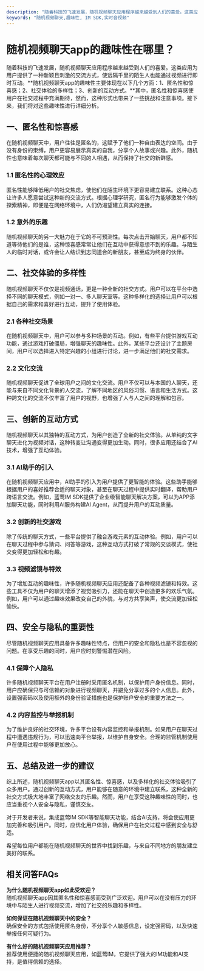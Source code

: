 ```yaml
---
description: "随着科技的飞速发展，随机视频聊天应用程序越来越受到人们的喜爱。这类应用为用户提供了一种新颖且刺激的交流方式，使远隔千里的陌生人也能通过视频进行即时互动。**随机视频聊天app的趣味性主要体现在以下几个方面：1、匿名性和惊喜感；2、社交体验的多样性；3、创新的互动方式。**其中，匿名性和惊喜感使用户在社交过程中充满期待，然而，这种形式也带来了一些挑战和注意事项。接下来，我们将对这些趣味性进行详细分析。"
keywords: "随机视频聊天,趣味性, IM SDK,实时音视频"
---
```

# 随机视频聊天app的趣味性在哪里？

随着科技的飞速发展，随机视频聊天应用程序越来越受到人们的喜爱。这类应用为用户提供了一种新颖且刺激的交流方式，使远隔千里的陌生人也能通过视频进行即时互动。**随机视频聊天app的趣味性主要体现在以下几个方面：1、匿名性和惊喜感；2、社交体验的多样性；3、创新的互动方式。**其中，匿名性和惊喜感使用户在社交过程中充满期待，然而，这种形式也带来了一些挑战和注意事项。接下来，我们将对这些趣味性进行详细分析。

## 一、匿名性和惊喜感

在随机视频聊天中，用户往往是匿名的，这赋予了他们一种自由表达的空间。由于没有身份的束缚，用户更容易展示真实的自我，分享个人故事或兴趣。此外，随机性也意味着每次聊天都可能与不同的人相遇，从而保持了社交的新鲜感。

### 1.1 匿名性的心理效应

匿名性能够降低用户的社交焦虑，使他们在陌生环境下更容易建立联系。这种心态让许多人愿意尝试这种新的交流方式。根据心理学研究，匿名行为能够激发个体的探索精神，即便是在网络环境中，人们仍渴望建立真实的连接。

### 1.2 意外的乐趣

随机视频聊天的另一大魅力在于它的不可预测性。每次点击开始聊天，用户都不知道等待他们的是谁，这种惊喜感常常让他们在互动中获得意想不到的乐趣。与陌生人的临时对话，或许会让人结识到志同道合的新朋友，甚至成为终身的伙伴。

## 二、社交体验的多样性

随机视频聊天不仅仅是视频通话，更是一种全新的社交方式。用户可以在平台中选择不同的聊天模式，例如一对一、多人聊天室等。这种多样化的选择让用户可以根据自己的需求和喜好进行互动，提升了使用体验。

### 2.1 各种社交场景

在随机视频聊天中，用户可以参与多种场景的互动。例如，有些平台提供游戏互动功能，通过游戏打破僵局，增强聊天的趣味性。此外，某些平台还设计了主题房间，用户可以选择进入特定兴趣的小组进行讨论，进一步满足他们的社交需求。

### 2.2 文化交流

随机视频聊天促进了全球用户之间的文化交流。用户不仅可以与本国的人聊天，还能与来自不同文化背景的人交流，了解不同地区的风俗习惯、语言和生活方式。这种跨文化的交流不仅丰富了用户的视野，也增强了人与人之间的理解和包容。

## 三、创新的互动方式

随机视频聊天以其独特的互动方式，为用户创造了全新的社交体验。从单纯的文字聊天进化为视频对话，这种转变让沟通变得更加生动。同时，很多应用还结合了AI技术，增强了互动体验。

### 3.1 AI助手的引入

在随机视频聊天应用中，AI助手的引入为用户提供了更智能的体验。这些助手能够根据用户的喜好推荐合适的聊天对象，甚至在聊天过程中提供实时翻译，帮助用户跨语言交流。例如，蓝莺IM SDK提供了企业级智能聊天解决方案，可以为APP添加聊天功能，同时利用AI服务构建AI Agent，从而提升用户的互动质量。

### 3.2 创新的社交游戏

除了传统的聊天方式，一些平台提供了融合游戏元素的互动体验。例如，用户可以在聊天过程中参与猜词、问答等游戏，这种互动方式打破了常规的交谈模式，使社交变得更加轻松和有趣。

### 3.3 视频滤镜与特效

为了增加互动的趣味性，许多随机视频聊天应用还配备了各种视频滤镜和特效。这些工具不仅为用户的聊天增添了视觉吸引力，还能在聊天中创造更多的欢乐气氛。例如，用户可以通过趣味效果改变自己的外貌，与对方共享笑声，使交流更加轻松愉快。

## 四、安全与隐私的重要性

尽管随机视频聊天应用具备许多趣味性特点，但用户的安全和隐私也是不容忽视的问题。在享受乐趣的同时，用户应时刻警惕潜在风险。

### 4.1 保障个人隐私

许多随机视频聊天平台在用户注册时采用匿名机制，以保护用户身份信息。同时，用户应确保只与可信赖的对象进行视频聊天，并避免分享过多的个人信息。此外，设置强密码以及使用额外的身份验证措施也是保护账户安全的重要方法之一。

### 4.2 内容监控与举报机制

为了维护良好的社交环境，许多平台设有内容监控和举报机制。如果用户在聊天过程中遭遇违规行为，可以迅速向平台举报，以维护自身安全。合理的监管机制使用户在使用过程中能够更加放心。

## 五、总结及进一步的建议

综上所述，随机视频聊天app以其匿名性、惊喜感，以及多样化的社交体验吸引了众多用户。通过创新的互动方式，用户能够在随意的环境中建立联系，这种全新的社交方式极大地丰富了网络交友的乐趣。然而，用户在享受这种趣味性的同时，也应当重视个人安全与隐私，谨慎交友。

对于开发者来说，集成蓝莺IM SDK等智能聊天功能，结合AI支持，将会使应用更加完善和吸引用户。同时，应优化用户体验，确保用户在社交过程中感到安全与舒适。

希望每位用户都能在随机视频聊天的世界中找到乐趣，与来自不同地方的朋友建立美好的联系。

## 相关问答FAQs

**为什么随机视频聊天app如此受欢迎？**  
随机视频聊天app因其匿名性和惊喜感而受到广泛欢迎。用户可以在没有压力的环境中与陌生人进行视频交流，增加了社交的乐趣和多样性。

**如何保证在随机视频聊天中的安全？**  
确保安全的方式包括使用匿名身份，不分享个人敏感信息，设定强密码，以及快速举报任何可疑行为。

**有什么好的随机视频聊天应用推荐？**  
推荐使用便捷的随机视频聊天应用，如蓝莺IM，它提供了强大的IM功能和AI支持，是值得信赖的选择。
